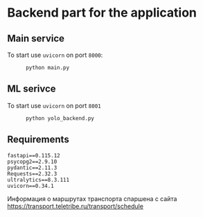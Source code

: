 # Backend part for the application

## Main service
To start use ``uvicorn`` on port ``8000``:
```shell
      python main.py
```

## ML serivce
To start use ``uvicorn`` on port ``8001``
```shell
      python yolo_backend.py
```

## Requirements
```
fastapi==0.115.12
psycopg2==2.9.10
pydantic==2.11.3
Requests==2.32.3
ultralytics==8.3.111
uvicorn==0.34.1
```

Информация о маршрутах транспорта спаршена с сайта https://transport.teletribe.ru/transport/schedule
